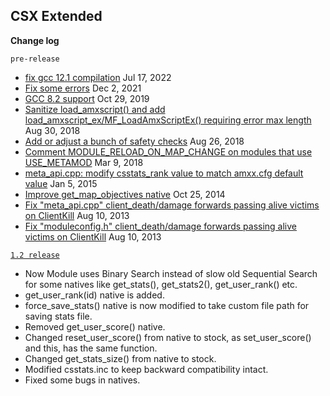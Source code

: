 ## CSX Extended

**Change log**

`pre-release`

- [fix gcc 12.1 compilation](https://github.com/pepepepito0147/csx-extended/commit/14eeb7594163b11ba525f3d18055b3f27c4d46ac) Jul 17, 2022
- [Fix some errors](https://github.com/pepepepito0147/csx-extended/commit/ac4f208c69f21b215926eb8bef4a71a85de89cec) Dec 2, 2021
- [GCC 8.2 support](https://github.com/pepepepito0147/csx-extended/commit/4813dbbb9a57819852e0c0f2638d6b8d0c1b30f2) Oct 29, 2019
- [Sanitize load_amxscript() and add load_amxscript_ex/MF_LoadAmxScriptEx() requiring error max length](https://github.com/pepepepito0147/csx-extended/commit/8ede565d61a3820156429fa425f5a472d4ad9d88) Aug 30, 2018
- [Add or adjust a bunch of safety checks](https://github.com/pepepepito0147/csx-extended/commit/3d45467b6a53d40dda63a331f4915d1aab572bba) Aug 26, 2018
- [Comment MODULE_RELOAD_ON_MAP_CHANGE on modules that use USE_METAMOD](https://github.com/pepepepito0147/csx-extended/commit/ea32691291ae025dacf99f8e28db6cd5ea987ca8) Mar 9, 2018
- [meta_api.cpp: modify csstats_rank value to match amxx.cfg default value](https://github.com/pepepepito0147/csx-extended/commit/241df6d4138cbe26e877f110078c5eeb7cbccd16) Jan 5, 2015
- [Improve get_map_objectives native](https://github.com/pepepepito0147/csx-extended/commit/8279723d9312acf3693d3abf2711649ff5ec2646) Oct 25, 2014
- [Fix "meta_api.cpp" client_death/damage forwards passing alive victims on ClientKill](https://github.com/pepepepito0147/csx-extended/commit/2ebd32c4cfbd6372925f16689dd4c1a2dde83072) Aug 10, 2013
- [Fix "moduleconfig.h" client_death/damage forwards passing alive victims on ClientKill](https://github.com/pepepepito0147/csx-extended/commit/fab00d6e810100175058dae05b2d505e40328d64) Aug 10, 2013

[`1.2 release`](https://github.com/pepepepito0147/csx-extended/releases/tag/1.2)

- Now Module uses Binary Search instead of slow old Sequential Search for some natives like get_stats(), get_stats2(), get_user_rank() etc.
- get_user_rank(id) native is added.
- force_save_stats() native is now modified to take custom file path for saving stats file.
- Removed get_user_score() native.
- Changed reset_user_score() from native to stock, as set_user_score() and this, has the same function.
- Changed get_stats_size() from native to stock.
- Modified csstats.inc to keep backward compatibility intact.
- Fixed some bugs in natives.
